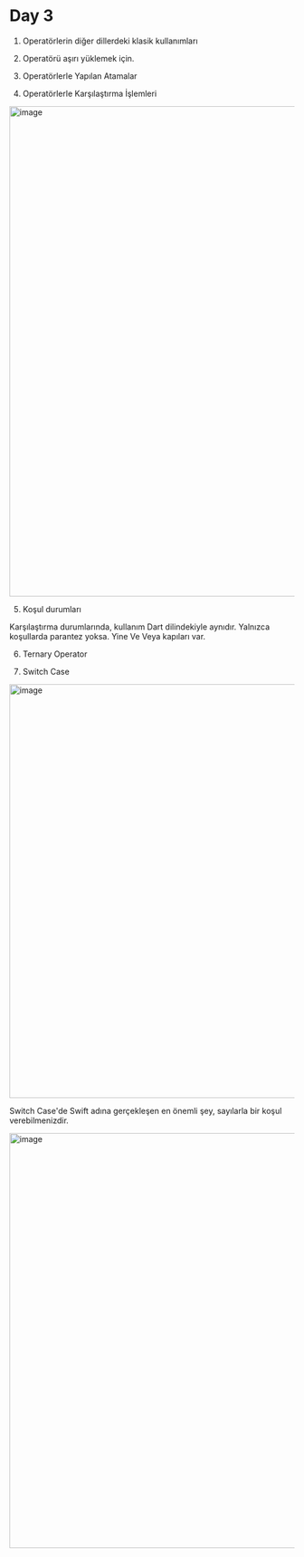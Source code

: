 # Day 3

1. Operatörlerin diğer dillerdeki klasik kullanımları

2. Operatörü aşırı yüklemek için.

3. Operatörlerle Yapılan Atamalar

4. Operatörlerle Karşılaştırma İşlemleri

<img width="866" alt="image" src="https://user-images.githubusercontent.com/56068905/187509155-8410bc52-1f50-440a-bf05-4a74f9c1660c.png">

5. Koşul durumları

Karşılaştırma durumlarında, kullanım Dart dilindekiyle aynıdır. Yalnızca koşullarda parantez yoksa. Yine Ve Veya kapıları var.

6. Ternary Operator

7. Switch Case

<img width="731" alt="image" src="https://user-images.githubusercontent.com/56068905/187510940-627ac1ff-5758-4662-9f1c-53c784797698.png">

Switch Case'de Swift adına gerçekleşen en önemli şey, sayılarla bir koşul verebilmenizdir.

<img width="733" alt="image" src="https://user-images.githubusercontent.com/56068905/187511213-233eb0b8-d1b7-477a-9f97-9982b135b9b1.png">
